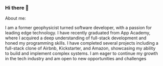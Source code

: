 ### Hi there 👋
About me:

I am a former geophysicist turned software developer, with a passion for leading edge technology. I have recently graduated from App Academy, where I acquired a deep understanding of full-stack development and honed my programming skills. I have completed several projects including a full-stack clone of Airbnb, Kickstarter, and Amazon, showcasing my ability to build and implement complex systems. I am eager to continue my growth in the tech industry and am open to new opportunities and challenges

<!--
**no8cai/no8cai** is a ✨ _special_ ✨ repository because its `README.md` (this file) appears on your GitHub profile.

Here are some ideas to get you started:

- 🔭 I’m currently working on ...
- 🌱 I’m currently learning ...
- 👯 I’m looking to collaborate on ...
- 🤔 I’m looking for help with ...
- 💬 Ask me about ...
- 📫 How to reach me: ...
- 😄 Pronouns: ...
- ⚡ Fun fact: ...
-->
